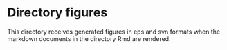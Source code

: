 # Directory figures

This directory receives generated figures in eps and svn formats when the
markdown documents in the directory Rmd are rendered.
